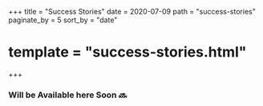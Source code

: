 +++
title = "Success Stories"
date = 2020-07-09
path = "success-stories"
paginate_by = 5
sort_by = "date"
# template = "success-stories.html"
+++
### Will be Available here Soon :soon: